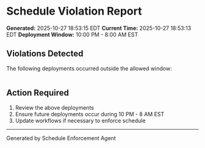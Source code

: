 # Schedule Violation Report

**Generated:** 2025-10-27 18:53:15 EDT
**Current Time:** 2025-10-27 18:53:13 EDT
**Deployment Window:** 10:00 PM - 8:00 AM EST

## Violations Detected

The following deployments occurred outside the allowed window:

```

```

## Action Required

1. Review the above deployments
2. Ensure future deployments occur during 10 PM - 8 AM EST
3. Update workflows if necessary to enforce schedule

---

Generated by Schedule Enforcement Agent
